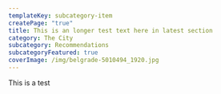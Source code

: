 ```yaml
---
templateKey: subcategory-item
createPage: "true"
title: This is an longer test text here in latest section
category: The City
subcategory: Recommendations
subcategoryFeatured: true
coverImage: /img/belgrade-5010494_1920.jpg
---
```

This is a test